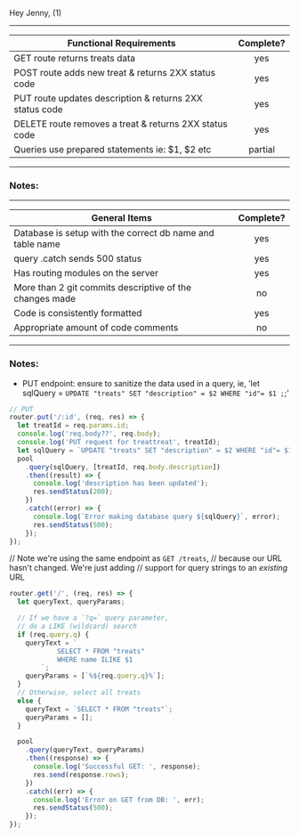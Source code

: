 Hey Jenny, (1)

---

| Functional Requirements                                 | Complete? |
| ------------------------------------------------------- | :-------: |
| GET route returns treats data                           |    yes    |
| POST route adds new treat & returns 2XX status code     |    yes    |
| PUT route updates description & returns 2XX status code |    yes    |
| DELETE route removes a treat & returns 2XX status code  |    yes    |
| Queries use prepared statements ie: $1, $2 etc          |  partial  |

---

### Notes:

---

| General Items                                             | Complete? |
| --------------------------------------------------------- | :-------: |
| Database is setup with the correct db name and table name |    yes    |
| query .catch sends 500 status                             |    yes    |
| Has routing modules on the server                         |    yes    |
| More than 2 git commits descriptive of the changes made   |    no     |
| Code is consistently formatted                            |    yes    |
| Appropriate amount of code comments                       |    no     |

---

### Notes:

- PUT endpoint: ensure to sanitize the data used in a query, ie, 'let sqlQuery = `UPDATE "treats" SET "description" = $2 WHERE "id"= $1 ;`;'

```js
// PUT
router.put('/:id', (req, res) => {
  let treatId = req.params.id;
  console.log('req.body??', req.body);
  console.log('PUT request for treattreat', treatId);
  let sqlQuery = `UPDATE "treats" SET "description" = $2 WHERE "id"= $1 ;`;
  pool
    .query(sqlQuery, [treatId, req.body.description])
    .then((result) => {
      console.log('description has been updated');
      res.sendStatus(200);
    })
    .catch((error) => {
      console.log(`Error making database query ${sqlQuery}`, error);
      res.sendStatus(500);
    });
});
```

// Note we're using the same endpoint as `GET /treats`,
// because our URL hasn't changed. We're just adding
// support for query strings to an _existing_ URL

```js
router.get('/', (req, res) => {
  let queryText, queryParams;

  // If we have a `?q=` query parameter,
  // do a LIKE (wildcard) search
  if (req.query.q) {
    queryText = `
            SELECT * FROM "treats"
            WHERE name ILIKE $1
        `;
    queryParams = [`%${req.query.q}%`];
  }
  // Otherwise, select all treats
  else {
    queryText = `SELECT * FROM "treats"`;
    queryParams = [];
  }

  pool
    .query(queryText, queryParams)
    .then((response) => {
      console.log('Successful GET: ', response);
      res.send(response.rows);
    })
    .catch((err) => {
      console.log('Error on GET from DB: ', err);
      res.sendStatus(500);
    });
});
```
